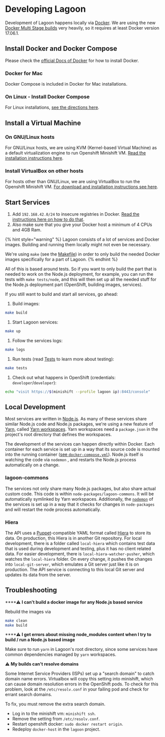# Developing Lagoon

Development of Lagoon happens locally via [Docker](https://docs.docker.com/get-docker/). We are using the new [Docker Multi Stage builds](https://docs.docker.com/engine/userguide/eng-image/multistage-build/) very heavily, so it requires at least Docker version 17.06.1.

## Install Docker and Docker Compose

Please check the [official Docs of Docker](https://docs.docker.com/engine/installation/) for how to install Docker.

### Docker for Mac

Docker Compose is included in Docker for Mac installations.

### On Linux - Install Docker Compose

For Linux installations, [see the directions here](https://docs.docker.com/compose/install/).

## Install a Virtual Machine

### On GNU/Linux hosts

For GNU/Linux hosts, we are using KVM \(Kernel-based Virtual Machine\) as a default virtualization engine to run Openshift Minishift VM. [Read the installation instructions here](https://docs.okd.io/latest/minishift/getting-started/setting-up-virtualization-environment.html#for-linux).

### Install VirtualBox on other hosts

For hosts other than GNU/Linux, we are using VirtualBox to run the Openshift Minishift VM. [For download and installation instructions see here](https://www.virtualbox.org/).

## Start Services

1. Add `192.168.42.0/24` to insecure registries in Docker. [Read the instructions here on how to do that](https://docs.docker.com/registry/insecure/).
2. Also make sure that you give your Docker host a minimum of 4 CPUs and 4GB Ram.

{% hint style="warning" %}
Lagoon consists of a lot of services and Docker images. Building and running them locally might not even be necessary.

We're using `make` \(see the [Makefile](https://github.com/amazeeio/lagoon/blob/master/Makefile)\) in order to only build the needed Docker images specifically for a part of Lagoon.
{% endhint %}

All of this is based around tests. So if you want to only build the part that is needed to work on the Node.js deployment, for example, you can run the tests with `make tests/node`, and this will then set up all the needed stuff for the Node.js deployment part \(OpenShift, building images, services\).

If you still want to build and start all services, go ahead:

1. Build images:

```bash
make build
```

1. Start Lagoon services:

```bash
make up
```

1. Follow the services logs:

```bash
make logs
```

1. Run tests \(read [Tests](tests.md) to learn more about testing\):

```bash
make tests
```

1. Check out what happens in OpenShift \(credentials: `developer`/`developer`\):

```bash
echo "visit https://$(minishift --profile lagoon ip):8443/console"
```

## Local Development

Most services are written in [Node.js](https://nodejs.org/en/docs/). As many of these services share similar Node.js code and Node.js packages, we're using a new feature of [Yarn](https://yarnpkg.com/en/docs), called [Yarn workspaces](https://yarnpkg.com/en/docs/workspaces). Yarn workspaces need a `package.json` in the project's root directory that defines the workspaces.

The development of the services can happen directly within Docker. Each container for each service is set up in a way that its source code is mounted into the running container \([see `docker-compose.yml`](../using-lagoon-the-basics/docker-compose-yml.md)\). Node.js itself is watching the code via `nodemon` , and restarts the Node.js process automatically on a change.

### lagoon-commons

The services not only share many Node.js packages, but also share actual custom code. This code is within `node-packages/lagoon-commons`. It will be automatically symlinked by Yarn workspaces. Additionally,  the [`nodemon`](https://www.npmjs.com/package/nodemon) of the services is set up in a way that it checks for changes in `node-packages` and will restart the node process automatically.

### Hiera

The API uses a [Puppet](https://puppet.com/docs/puppet/latest/puppet_index.html)-compatible YAML format called [Hiera](https://puppet.com/docs/puppet/latest/hiera.html) to store its data. On production, this Hiera is in another Git repository. For local development, there is a folder called `local-hiera` which contains test data that is used during development and testing, plus it has no client related data. For easier development, there is `local-hiera-watcher-pusher`, which watches the `local-hiera` folder. On every change, it pushes the changes into `local-git-server`, which emulates a Git server just like it is on production. The API service is connecting to this local Git server and updates its data from the server.

## Troubleshooting

\*\*\*\*⚠ **I can't build a docker image for any Node.js based service**

Rebuild the images via

```bash
make clean
make build
```

\*\*\*\*⚠ **I get errors about missing node\_modules content when I try to build / run a Node.js based image**

Make sure to run `yarn` in Lagoon's root directory, since some services have common dependencies managed by `yarn` workspaces.

⚠ **My builds can't resolve domains**

Some Internet Service Providers \(ISPs\) set up a "search domain" to catch domain name errors. Virtualbox will copy this setting into minishift, which can cause domain resolution errors in the OpenShift pods. To check for this problem, look at the `/etc/resolv.conf` in your failing pod and check for errant search domains.

To fix, you must remove the extra search domain.

* Log in to the minishift vm: `minishift ssh`.
* Remove the setting from `/etc/resolv.conf`.
* Restart openshift docker: `sudo docker restart origin`.
* Redeploy `docker-host` in the `lagoon` project.

